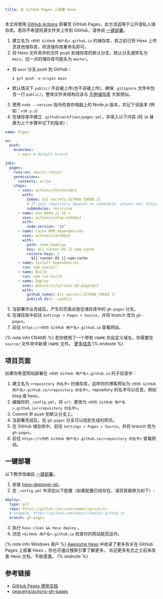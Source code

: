 ```yaml
---
title: 在 GitHub Pages 上部署 Hexo
---
```


本文将使用 [GitHub Actions](https://docs.github.com/zh/actions) 部署至 GitHub Pages，此方法适用于公开或私人储存库。若你不希望将源文件夹上传到 GitHub，请参阅 [一键部署](#一键部署)。

1. 建立名为 `<你的 GitHub 用户名>.github.io` 的储存库，若之前已将 Hexo 上传至其他储存库，将该储存库重命名即可。
2. 将 Hexo 文件夹中的文件 push 到储存库的默认分支，默认分支通常名为 `main`，旧一点的储存库可能名为 `master`。

- 将 `main` 分支 push 到 GitHub：

  ```
  $ git push -u origin main
  ```

- 默认情况下 `public/` 不会被上传(也不该被上传)，确保 `.gitignore` 文件中包含一行 `public/`。整体文件夹结构应该与 [示例储存库](https://github.com/hexojs/hexo-starter) 大致相似。

3. 使用 `node --version` 指令检查你电脑上的 Node.js 版本，并记下该版本 (例如：`v16.y.z`)
4. 在储存库中建立 `.github/workflows/pages.yml`，并填入以下内容 (将 `16` 替换为上个步骤中记下的版本)：

```yml .github/workflows/pages.yml
name: Pages

on:
  push:
    branches:
      - main # default branch

jobs:
  pages:
    runs-on: ubuntu-latest
    permissions:
      contents: write
    steps:
      - uses: actions/checkout@v3
        with:
          token: ${{ secrets.GITHUB_TOKEN }}
          # If your repository depends on submodule, please see: https://github.com/actions/checkout
          submodules: recursive
      - name: Use Node.js 16.x
        uses: actions/setup-node@v2
        with:
          node-version: "16"
      - name: Cache NPM dependencies
        uses: actions/cache@v2
        with:
          path: node_modules
          key: ${{ runner.OS }}-npm-cache
          restore-keys: |
            ${{ runner.OS }}-npm-cache
      - name: Install Dependencies
        run: npm install
      - name: Build
        run: npm run build
      - name: Deploy
        uses: peaceiris/actions-gh-pages@v3
        with:
          github_token: ${{ secrets.GITHUB_TOKEN }}
          publish_dir: ./public
```
5. 当部署作业完成后，产生的页面会放在储存库中的 `gh-pages` 分支。
6. 在储存库中前往 `Settings > Pages > Source`，并将 branch 改为 `gh-pages`。
7. 前往 `https://<你的 GitHub 用户名>.github.io` 查看网站。

{% note info CNAME %}
若你使用了一个带有 `CNAME` 的自定义域名，你需要在 `source/` 文件夹中新增 `CNAME` 文件。 [更多信息](https://docs.github.com/zh/pages/configuring-a-custom-domain-for-your-github-pages-site/managing-a-custom-domain-for-your-github-pages-site)
{% endnote %}

## 项目页面

如果你希望网站部署在 `<你的 GitHub 用户名>.github.io` 的子目录中：

1. 建立名为 `<repository 的名字>` 的储存库，这样你的博客网址为 `<你的 GitHub 用户名>.github.io/<repository 的名字>`，repository 的名字可以任意，例如 blog 或 hexo。
2. 编辑你的 `_config.yml`，将 `url:` 更改为 `<你的 GitHub 用户名>.github.io/<repository 的名字>`。
3. Commit 并 push 到默认分支上。
4. 当部署完成后，在 `gh-pages` 分支可以找到生成的网页。
5. 在 GitHub 储存库中，前往 `Settings > Pages > Source`，并将 branch 改为 `gh-pages`。
6. 前往 `https://<你的 GitHub 用户名>.github.io/<repository 的名字>` 查看网站。

## 一键部署

以下教学改编自 [一键部署](/zh-cn/docs/one-command-deployment)。

1. 安装 [hexo-deployer-git](https://github.com/hexojs/hexo-deployer-git)。
2. 在 `_config.yml` 中添加以下配置（如果配置已经存在，请将其替换为如下）:

```yml
deploy:
  type: git
  repo: https://github.com/<username>/<project>
  # example, https://github.com/hexojs/hexojs.github.io
  branch: gh-pages
```

3. 执行 `hexo clean && hexo deploy` 。
4. 浏览 `<GitHub 用户名>.github.io` 检查你的网站能否运作。

{% note info Windows 用户 %}
[Awesome Hexo](https://github.com/hexojs/awesome-hexo) 中收录了更多有关在 GitHub Pages 上部署 Hexo ，你也可通过搜索引擎了解更多。
欢迎更多有志之士前来改善 Hexo 文档，不胜感激。
{% endnote %}

## 参考链接

- [GitHub Pages 使用文档](https://docs.github.com/zh/pages)
- [peaceiris/actions-gh-pages](https://github.com/marketplace/actions/github-pages-action)
